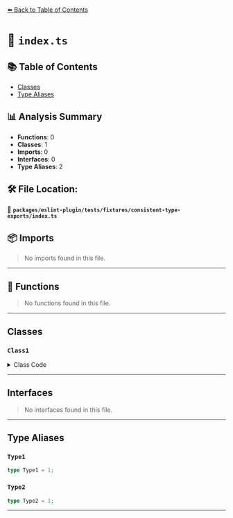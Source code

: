 [⬅️ Back to Table of Contents](../../../../../index.md)

# 📄 `index.ts`

## 📚 Table of Contents

- [Classes](#classes)
- [Type Aliases](#type-aliases)

## 📊 Analysis Summary

- **Functions**: 0
- **Classes**: 1
- **Imports**: 0
- **Interfaces**: 0
- **Type Aliases**: 2

## 🛠️ File Location:
📂 **`packages/eslint-plugin/tests/fixtures/consistent-type-exports/index.ts`**

## 📦 Imports

> No imports found in this file.


---

## 🔧 Functions

> No functions found in this file.


---

## Classes

### `Class1`

<details><summary>Class Code</summary>

```ts
export class Class1 {}
```
</details>


---

## Interfaces

> No interfaces found in this file.


---

## Type Aliases

### `Type1`

```ts
type Type1 = 1;
```

### `Type2`

```ts
type Type2 = 1;
```


---